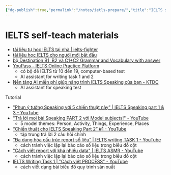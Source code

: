 ```yaml
---
{"dg-publish":true,"permalink":"/notes/ietls-prepare/","title":"IELTS self-teach materials","created":"2024-08-31T16:56:28+07:00","updated":"2025-01-13T22:51:49+07:00"}
---
```


# IELTS self-teach materials

- [tài liệu tự học IELTS tại nhà | ielts-fighter](https://ielts-fighter.com/tai-lieu/tai-lieu-tu-hoc-ielts-tai-nha_mt1484407263.html)
- [tài liệu học IELTS cho người mới bắt đầu](https://prepedu.com/vi/blog/tai-lieu-hoc-ielts-cho-nguoi-moi-bat-dau)
- [bộ Destination B1, B2 và C1+C2 Grammar and Vocabulary with answer](https://ielts-fighter.com/tin-tuc/destination-b1-b2-va-c1-c2-grammar-and-vocabulary-with-answer_mt1557031390.html)
- [YouPass - IELTS Online Practice Platform](https://youpass.vn/)
    - có bộ đề IELTS từ 10 đến 19, computer-based test
    - AI assistant for writing task 1 and 2
- [Nền tảng AI miễn phí giúp nâng trình IELTS Speaking của bạn - KTDC](https://ktdcgroup.vn/ielts-speaking-ai/)
    - AI assistant for speaking test

Tutorial
- ["Phun ý tưởng Speaking với 5 chiến thuật này" \| IELTS Speaking part 1 & 3 - YouTube](https://www.youtube.com/watch?v=A8C4QbLMn5M)
- ["Trả lời mọi bài Speaking PART 2 với Model subjects!" - YouTube](https://www.youtube.com/watch?v=i8q7m6zCfUo)
    - 5 model themes: Person, Activity, Things, Experience, Places
- [“Chiến thuật cho IELTS Speaking Part 2” #1 - YouTube](https://www.youtube.com/watch?v=kf7soK7saL4)
    - tập trung trả lời 2 câu hỏi chính
- [“Đa dạng hóa cấu trúc report số liệu” \| IELTS writing TASK 1 - YouTube](https://www.youtube.com/watch?v=IBfi9h56o3A)
    - cách tránh việc lặp lại báo cáo số liệu trong biểu đồ cột
- ["Cách viết report với khá nhiều data" \| IELTS ASMR - YouTube](https://www.youtube.com/watch?v=9v4n5KPlUH8&t=400s)
    - cách tránh việc lặp lại báo cáo số liệu trong biểu đồ cột
- [IELTS Writing Task 1 \| "Cách viết PROCESS" - YouTube](https://www.youtube.com/watch?v=6CLGxcBI_Xs)
    - cách viết dạng bài biểu đồ quy trình sản xuất